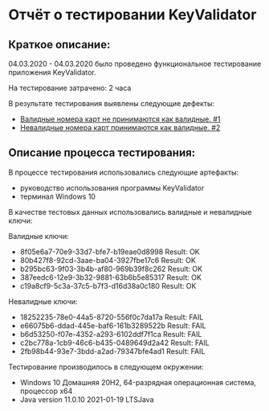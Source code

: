 # Отчёт о тестировании KeyValidator
## Краткое описание:

04.03.2020 - 04.03.2020 было проведено функциональное тестирование приложения KeyValidator.

На тестирование затрачено: 2 часа

В результате тестирования выявлены следующие дефекты:

- [Валидные номера карт не принимаются как валидные. #1](https://github.com/IgorEgor1964/Java-Home-Work-1.1.1/issues/1)
- [Невалидные номера карт принимаются как валидные. #2](https://github.com/IgorEgor1964/Java-Home-Work-1.1.1/issues/2)

## Описание процесса тестирования:

В процессе тестирования использовались следующие артефакты:

* руководство использования программы KeyValidator
* терминал Windows 10

В качестве тестовых данных использовались валидные и невалидные ключи:

Валидные ключи:

- 8f05e6a7-70e9-33d7-bfe7-b19eae0d8998  Result: OK
- 80b427f8-92cd-3aae-ba04-3927fbe17c6   Result: OK
- b295bc63-9f03-3b4b-af80-969b39f8c262  Result: OK
- 387eedc6-12e9-3b32-9881-63b6b5e85317  Result: OK
- c19a8cf9-5c3a-37c5-b7f3-d16d38a0c180  Result: OK

Невалидные ключи:

- 18252235-78e0-44a5-8720-556f0c7da17a  Result: FAIL
- e66075b6-ddad-445e-baf6-161b3289522b  Result: FAIL
- b6d53250-f07e-4352-a293-6102ddf7f1ca  Result: FAIL
- c2bc778a-1cb9-46c6-b435-0489649d2a42  Result: FAIL
- 2fb98b44-93e7-3bdd-a2ad-79347bfe4ad1  Result: FAIL

Тестирование производилось в следующем окружении:

* Windows 10 Домашняя 20H2, 64-разрядная операционная система, процессор x64
* Java version 11.0.10 2021-01-19 LTSJava
